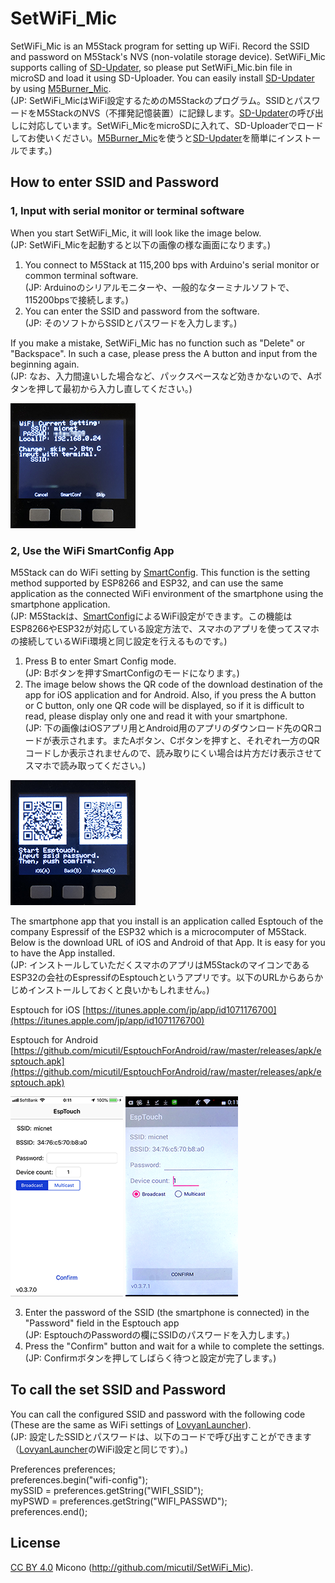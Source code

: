 # SetWiFi_Mic

SetWiFi_Mic is an M5Stack program for setting up WiFi. Record the SSID and password on M5Stack's NVS (non-volatile storage device). SetWiFi_Mic supports calling of [SD-Updater](https://github.com/tobozo/M5Stack-SD-Updater), so please put SetWiFi_Mic.bin file in microSD and load it using SD-Uploader. You can easily install [SD-Updater](https://github.com/tobozo/M5Stack-SD-Updater) by using [M5Burner_Mic](https://github.com/micutil/M5Burner_Mic).<br>
(JP: SetWiFi_MicはWiFi設定するためのM5Stackのプログラム。SSIDとパスワードをM5StackのNVS（不揮発記憶装置）に記録します。[SD-Updater](https://github.com/tobozo/M5Stack-SD-Updater)の呼び出しに対応しています。SetWiFi_MicをmicroSDに入れて、SD-Uploaderでロードしてお使いください。[M5Burner_Mic](https://github.com/micutil/M5Burner_Mic)を使うと[SD-Updater](https://github.com/tobozo/M5Stack-SD-Updater)を簡単にインストールでます。)

## How to enter SSID and Password
### 1, Input with serial monitor or terminal software
When you start SetWiFi_Mic, it will look like the image below.<br>
(JP: SetWiFi_Micを起動すると以下の画像の様な画面になります。)

1. You connect to M5Stack at 115,200 bps with Arduino's serial monitor or common terminal software.<br>(JP: Arduinoのシリアルモニターや、一般的なターミナルソフトで、115200bpsで接続します。)
2. You can enter the SSID and password from the software.<br>(JP: そのソフトからSSIDとパスワードを入力します。)<br>

If you make a mistake, SetWiFi_Mic has no function such as "Delete" or "Backspace". In such a case, please press the A button and input from the beginning again.<br>(JP: なお、入力間違いした場合など、パックスペースなど効きかないので、Aボタンを押して最初から入力し直してください。)

![MacDown logo](images/IMG_9566_2.png)

### 2, Use the WiFi SmartConfig App
M5Stack can do WiFi setting by [SmartConfig](https://docs.espressif.com/projects/esp-idf/en/latest/api-reference/network/esp_smartconfig.html). This function is the setting method supported by ESP8266 and ESP32, and can use the same application as the connected WiFi environment of the smartphone using the smartphone application.<br>
(JP: M5Stackは、[SmartConfig](https://docs.espressif.com/projects/esp-idf/en/latest/api-reference/network/esp_smartconfig.html)によるWiFi設定ができます。この機能はESP8266やESP32が対応している設定方法で、スマホのアプリを使ってスマホの接続しているWiFi環境と同じ設定を行えるものです。)

1. Press B to enter Smart Config mode.<br>(JP: Bボタンを押すSmartConfigのモードになります。)
2. The image below shows the QR code of the download destination of the app for iOS application and for Android. Also, if you press the A button or C button, only one QR code will be displayed, so if it is difficult to read, please display only one and read it with your smartphone.<br>(JP: 下の画像はiOSアプリ用とAndroid用のアプリのダウンロード先のQRコードが表示されます。またAボタン、Cボタンを押すと、それぞれ一方のQRコードしか表示されませんので、読み取りにくい場合は片方だけ表示させてスマホで読み取ってください。)

![MacDown logo](images/IMG_9565_2.png)

The smartphone app that you install is an application called Esptouch of the company Espressif of the ESP32 which is a microcomputer of M5Stack. Below is the download URL of iOS and Android of that App. It is easy for you to have the App installed.<br>
(JP: インストールしていただくスマホのアプリはM5StackのマイコンであるESP32の会社のEspressifのEsptouchというアプリです。以下のURLからあらかじめインストールしておくと良いかもしれません。)

Esptouch for iOS
[https://itunes.apple.com/jp/app/id1071176700](https://itunes.apple.com/jp/app/id1071176700)

Esptouch for Android
[https://github.com/micutil/EsptouchForAndroid/raw/master/releases/apk/esptouch.apk](https://github.com/micutil/EsptouchForAndroid/raw/master/releases/apk/esptouch.apk)

![MacDown logo](images/IMG_9563_2.png)   ![MacDown logo](images/IMG_9562_2.png)

3. Enter the password of the SSID (the smartphone is connected) in the "Password" field in the Esptouch app<br>
(JP: EsptouchのPasswordの欄にSSIDのパスワードを入力します。)
4. Press the "Confirm" button and wait for a while to complete the settings.<br>(JP: Confirmボタンを押してしばらく待つと設定が完了します。)


## To call the set SSID and Password
You can call the configured SSID and password with the following code (These are the same as WiFi settings of [LovyanLauncher](https://github.com/lovyan03/M5Stack_LovyanLauncher)).<br>
(JP: 設定したSSIDとパスワードは、以下のコードで呼び出すことができます（[LovyanLauncher](https://github.com/lovyan03/M5Stack_LovyanLauncher)のWiFi設定と同じです）。)

Preferences preferences;<br>
preferences.begin("wifi-config");<br>
mySSID = preferences.getString("WIFI_SSID");<br>
myPSWD = preferences.getString("WIFI_PASSWD");<br>
preferences.end();<br>

## License

[CC BY 4.0](https://creativecommons.org/licenses/by/4.0/) Micono (http://github.com/micutil/SetWiFi_Mic).



